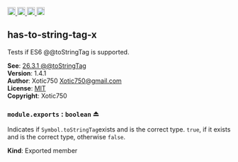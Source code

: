 <a href="https://travis-ci.org/Xotic750/has-to-string-tag-x"
   title="Travis status">
<img
   src="https://travis-ci.org/Xotic750/has-to-string-tag-x.svg?branch=master"
   alt="Travis status" height="18"/>
</a>
<a href="https://david-dm.org/Xotic750/has-to-string-tag-x"
   title="Dependency status">
<img src="https://david-dm.org/Xotic750/has-to-string-tag-x.svg"
   alt="Dependency status" height="18"/>
</a>
<a href="https://david-dm.org/Xotic750/has-to-string-tag-x#info=devDependencies"
   title="devDependency status">
<img src="https://david-dm.org/Xotic750/has-to-string-tag-x/dev-status.svg"
   alt="devDependency status" height="18"/>
</a>
<a href="https://badge.fury.io/js/has-to-string-tag-x" title="npm version">
<img src="https://badge.fury.io/js/has-to-string-tag-x.svg"
   alt="npm version" height="18"/>
</a>
<a name="module_has-to-string-tag-x"></a>

## has-to-string-tag-x
Tests if ES6 @@toStringTag is supported.

**See**: [26.3.1 @@toStringTag](http://www.ecma-international.org/ecma-262/6.0/#sec-@@tostringtag)  
**Version**: 1.4.1  
**Author**: Xotic750 <Xotic750@gmail.com>  
**License**: [MIT](&lt;https://opensource.org/licenses/MIT&gt;)  
**Copyright**: Xotic750  
<a name="exp_module_has-to-string-tag-x--module.exports"></a>

### `module.exports` : <code>boolean</code> ⏏
Indicates if `Symbol.toStringTag`exists and is the correct type.
`true`, if it exists and is the correct type, otherwise `false`.

**Kind**: Exported member  
